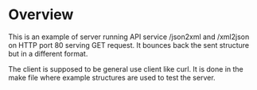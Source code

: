 #  Overview

This is an example of server running API service /json2xml and /xml2json
on HTTP port 80 serving GET request. It bounces back the sent structure
but in a different format.

The client is supposed to be general use client like curl. It is done in
the make file where example structures are used to test the server.
